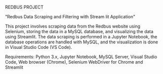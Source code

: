REDBUS PROJECT

"Redbus Data Scraping and Filtering with Stream lit Application"

This project involves scraping data from the Redbus website using Selenium, storing the data in a MySQL database, and visualizing the data using Streamlit. The data scraping is performed in a Jupyter Notebook, the database operations are handled with MySQL, and the visualization is done in Visual Studio Code (VS Code).

Requirements: Python 3.x, Jupyter Notebook, MySQL Server, Visual Studio Code, Web browser (Chrome), Selenium WebDriver for Chrome and Streamlit
